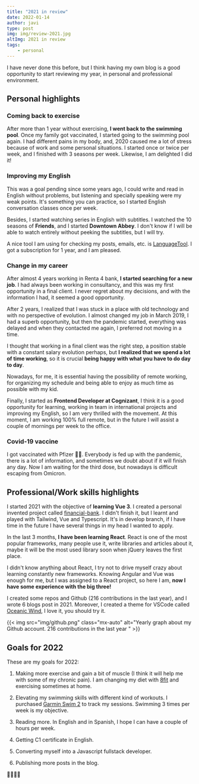 ```yaml
---
title: "2021 in review"
date: 2022-01-14
author: javi
type: post
img: img/review-2021.jpg
altImg: 2021 in review
tags:
    - personal
---
```

I have never done this before, but I think having my own blog is a good opportunity to start reviewing my year, in personal and professional environment.

## Personal highlights
### Coming back to exercise
After more than 1 year without exercising, **I went back to the swimming pool**. Once my family got vaccinated, I started going to the swimming pool again. I had different pains in my body, and, 2020 caused me a lot of stress because of work and some personal situations. I started once or twice per week, and I finished with 3 seasons per week. Likewise, I am delighted I did it!

### Improving my English
This was a goal pending since some years ago, I could write and read in English without problems, but listening and specially speaking were my weak points. It's something you can practice, so I started English conversation classes once per week.

Besides, I started watching series in English with subtitles. I watched the 10 seasons of **Friends**, and I started **Downtown Abbey**. I don't know if I will be able to watch entirely without peeking the subtitles, but I will try.

A nice tool I am using for checking my posts, emails, etc. is [LanguageTool][5]. I got a subscription for 1 year, and I am pleased.

### Change in my career
After almost 4 years working in Renta 4 bank, **I started searching for a new job**. I had always been working in consultancy, and this was my first opportunity in a final client. I never regret about my decisions, and with the information I had, it seemed a good opportunity.

After 2 years, I realized that I was stuck in a place with old technology and with no perspective of evolution. I almost changed my job in March 2019, I had a superb opportunity, but then the pandemic started, everything was delayed and when they contacted me again, I preferred not moving in a time.

I thought that working in a final client was the right step, a position stable with a constant salary evolution perhaps, but **I realized that we spend a lot of time working**, so it is crucial **being happy with what you have to do day to day**.

Nowadays, for me, it is essential having the possibility of remote working, for organizing my schedule and being able to enjoy as much time as possible with my kid.

Finally, I started as **Frontend Developer at Cognizant**, I think it is a good opportunity for learning, working in team in international projects and improving my English, so I am very thrilled with the movement. At this moment, I am working 100% full remote, but in the future I will assist a couple of mornings per week to the office.

### Covid-19 vaccine
I got vaccinated with Pfizer 💉💉. Everybody is fed up with the pandemic, there is a lot of information, and sometimes we doubt about if it will finish any day. Now I am waiting for the third dose, but nowadays is difficult escaping from Omicron.

## Professional/Work skills highlights

I started 2021 with the objective of **learning Vue 3**. I created a personal invented project called [financial-bank][1]. I didn't finish it, but I learnt and played with Tailwind, Vue and Typescript. It's in develop branch, if I have time in the future I have several things in my head I wanted to apply.

In the last 3 months, **I have been learning React**. React is one of the most popular frameworks, many people use it, write libraries and articles about it, maybe it will be the most used library soon when jQuery leaves the first place.

I didn't know anything about React, I try not to drive myself crazy about learning constantly new frameworks. Knowing Angular and Vue was enough for me, but I was assigned to a React project, so here I am, **now I have some experience with the big three!**

I created some repos and Github (216 contributions in the last year), and I wrote 6 blogs post in 2021. Moreover, I created a theme for VSCode called [Oceanic Wind][2], I love it, you should try it.

{{< img src="img/github.png" class="mx-auto" alt="Yearly graph about my Github account. 216 contributions in the last year " >}}

## Goals for 2022
These are my goals for 2022:
1. Making more exercise and gain a bit of muscle (I think it will help me with some of my chronic pain). I am changing my diet with [8fit][3] and exercising sometimes at home.

1. Elevating my swimming skills with different kind of workouts. I purchased [Garmin Swim 2][4] to track my sessions. Swimming 3 times per week is my objective.

1. Reading more. In English and in Spanish, I hope I can have a couple of hours per week.

1. Getting C1 certificate in English.

1. Converting myself into a Javascript fullstack developer.

1. Publishing more posts in the blog.

💪🏻💪🏻


[1]: https://github.com/javifm86/financial-bank/tree/develop
[2]: https://marketplace.visualstudio.com/items?itemName=javifm.oceanic-wind
[3]: https://8fit.com/
[4]: https://www.garmin.com/es-ES/p/665374
[5]: https://languagetool.org/
